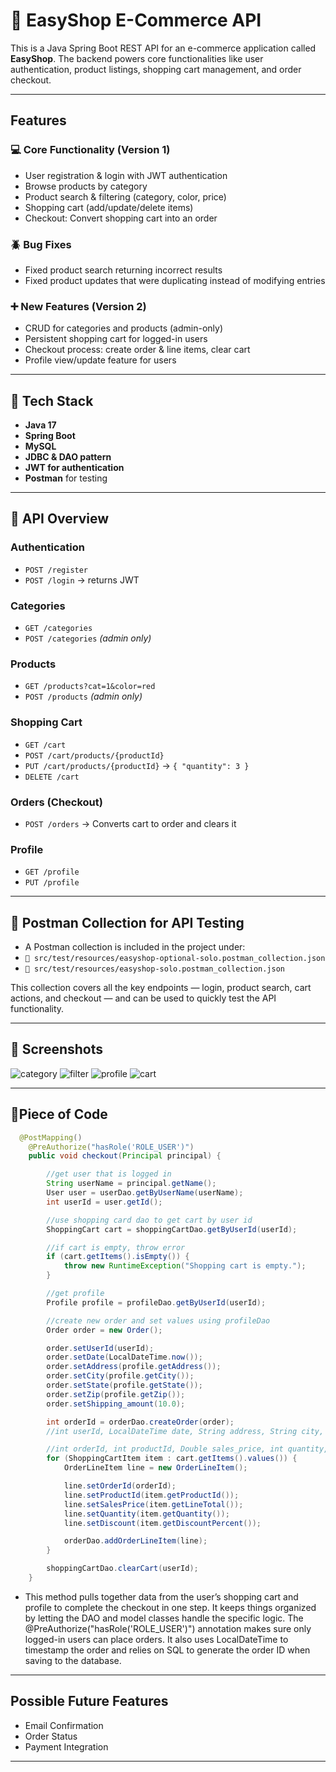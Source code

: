 # 🛒 EasyShop E-Commerce API

This is a Java Spring Boot REST API for an e-commerce application called **EasyShop**. The backend powers core functionalities like user authentication, product listings, shopping cart management, and order checkout.

---

## Features

### 💻 Core Functionality (Version 1)
-  User registration & login with JWT authentication
-  Browse products by category
-  Product search & filtering (category, color, price)
-  Shopping cart (add/update/delete items)
-  Checkout: Convert shopping cart into an order

### 🪲  Bug Fixes
- Fixed product search returning incorrect results
- Fixed product updates that were duplicating instead of modifying entries

### ➕ New Features (Version 2)
- CRUD for categories and products (admin-only)
- Persistent shopping cart for logged-in users
- Checkout process: create order & line items, clear cart
- Profile view/update feature for users

---

## 🧰 Tech Stack

- **Java 17**
- **Spring Boot**
- **MySQL**
- **JDBC & DAO pattern**
- **JWT for authentication**
- **Postman** for testing

---

## 🔄 API Overview

### Authentication
- `POST /register`
- `POST /login` → returns JWT

### Categories
- `GET /categories`
- `POST /categories` *(admin only)*

### Products
- `GET /products?cat=1&color=red`
- `POST /products` *(admin only)*

### Shopping Cart
- `GET /cart`
- `POST /cart/products/{productId}`
- `PUT /cart/products/{productId}` → `{ "quantity": 3 }`
- `DELETE /cart`

### Orders (Checkout)
- `POST /orders` → Converts cart to order and clears it

### Profile
- `GET /profile`
- `PUT /profile`

---

## 🧪 Postman Collection for API Testing

- A Postman collection is included in the project under:
- `📁 src/test/resources/easyshop-optional-solo.postman_collection.json`
- `📁 src/test/resources/easyshop-solo.postman_collection.json`

This collection covers all the key endpoints — login, product search, cart actions, and checkout — and can be used to quickly test the API functionality.


---

## 📸 Screenshots
![category](https://github.com/user-attachments/assets/dbbd87e5-50f1-445c-9605-1c1862004f0b)
![filter](https://github.com/user-attachments/assets/cdadf331-c968-4396-aedb-0ad21ebd333c)
![profile](https://github.com/user-attachments/assets/2cecce98-7ea5-49ed-b087-28d74968120d)
![cart](https://github.com/user-attachments/assets/16211870-9347-4311-b59f-06ac7fe58f7a)

---

## 🥧Piece of Code 

```java
  @PostMapping()
    @PreAuthorize("hasRole('ROLE_USER')")
    public void checkout(Principal principal) {

        //get user that is logged in
        String userName = principal.getName();
        User user = userDao.getByUserName(userName);
        int userId = user.getId();

        //use shopping card dao to get cart by user id
        ShoppingCart cart = shoppingCartDao.getByUserId(userId);

        //if cart is empty, throw error
        if (cart.getItems().isEmpty()) {
            throw new RuntimeException("Shopping cart is empty.");
        }

        //get profile
        Profile profile = profileDao.getByUserId(userId);

        //create new order and set values using profileDao
        Order order = new Order();

        order.setUserId(userId);
        order.setDate(LocalDateTime.now());
        order.setAddress(profile.getAddress());
        order.setCity(profile.getCity());
        order.setState(profile.getState());
        order.setZip(profile.getZip());
        order.setShipping_amount(10.0);

        int orderId = orderDao.createOrder(order);
        //int userId, LocalDateTime date, String address, String city, String state, String zip, Double shipping_amount

        //int orderId, int productId, Double sales_price, int quantity, Double discount
        for (ShoppingCartItem item : cart.getItems().values()) {
            OrderLineItem line = new OrderLineItem();

            line.setOrderId(orderId);
            line.setProductId(item.getProductId());
            line.setSalesPrice(item.getLineTotal());
            line.setQuantity(item.getQuantity());
            line.setDiscount(item.getDiscountPercent());

            orderDao.addOrderLineItem(line);
        }

        shoppingCartDao.clearCart(userId);
    }
```
- This method pulls together data from the user’s shopping cart and profile to complete the checkout in one step. It keeps things organized by letting the DAO and model classes handle the specific logic. The @PreAuthorize("hasRole('ROLE_USER')") annotation makes sure only logged-in users can place orders. It also uses LocalDateTime to timestamp the order and relies on SQL to generate the order ID when saving to the database.


---
## Possible Future Features

- Email Confirmation
- Order Status
- Payment Integration
--- 

